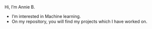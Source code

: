  Hi, I’m Annie B.
- I’m interested in Machine learning.
- On my repository, you will find my projects which I have worked on. 

<!---
abouncha/abouncha is a ✨ special ✨ repository because its `README.md` (this file) appears on your GitHub profile.
You can click the Preview link to take a look at your changes.
--->
